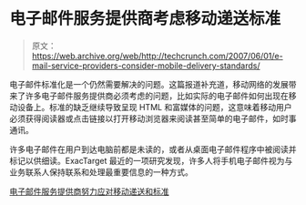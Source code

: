 # 电子邮件服务提供商考虑移动递送标准

> 原文：<https://web.archive.org/web/http://techcrunch.com/2007/06/01/e-mail-service-providers-consider-mobile-delivery-standards/>

电子邮件标准化是一个仍然需要解决的问题。这篇报道补充道，移动网络的发展带来了许多电子邮件服务提供商必须考虑的问题，比如实际的电子邮件如何出现在移动设备上。标准的缺乏继续导致呈现 HTML 和富媒体的问题，这意味着移动用户必须获得阅读器或点击链接以打开移动浏览器来阅读甚至简单的电子邮件，如时事通讯。

许多电子邮件在用户到达电脑前都是未读的，或者从桌面电子邮件程序中被阅读并标记以供细读。ExacTarget 最近的一项研究发现，许多人将手机电子邮件视为与业务联系人保持联系和处理最重要信息的一种方式。

[电子邮件服务提供商努力应对移动递送和标准](https://web.archive.org/web/20150710133825/http://clickz.com/showPage.html?page=3626032)